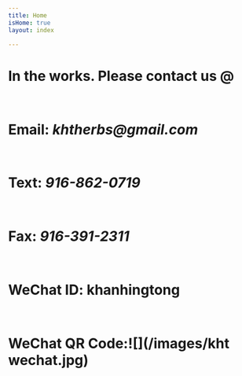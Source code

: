 ```yaml
---
title: Home
isHome: true
layout: index

---
```

# In the works. Please contact us @

<br>

# Email: **_khtherbs@gmail.com_**

<br>

# Text: **_916-862-0719_**

<br>

# Fax: **_916-391-2311_**

<br>

# WeChat ID: **khanhingtong**

<br>

# WeChat QR Code:![](/images/kht wechat.jpg)